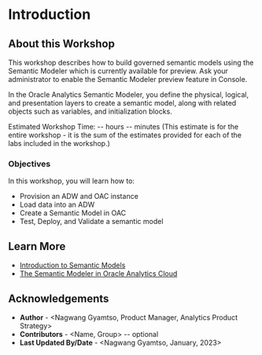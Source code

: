 # Introduction

## About this Workshop

This workshop describes how to build governed semantic models using the Semantic Modeler which is currently available for preview. Ask your administrator to enable the Semantic Modeler preview feature in Console.

In the Oracle Analytics Semantic Modeler, you define the physical, logical, and presentation layers to create a semantic model, along with related objects such as variables, and initialization blocks.

Estimated Workshop Time: -- hours -- minutes (This estimate is for the entire workshop - it is the sum of the estimates provided for each of the labs included in the workshop.)


### Objectives

In this workshop, you will learn how to:
* Provision an ADW and OAC instance
* Load data into an ADW
* Create a Semantic Model in OAC
* Test, Deploy, and Validate a semantic model


## Learn More
* [Introduction to Semantic Models](https://docs.oracle.com/en/cloud/paas/analytics-cloud/acmdg/introduction-semantic-models.html)
* [The Semantic Modeler in Oracle Analytics Cloud](https://blogs.oracle.com/analytics/post/the-semantic-modeler-in-oracle-analytics-cloud)

## Acknowledgements
* **Author** - <Nagwang Gyamtso, Product Manager, Analytics Product Strategy>
* **Contributors** -  <Name, Group> -- optional
* **Last Updated By/Date** - <Nagwang Gyamtso, January, 2023>
